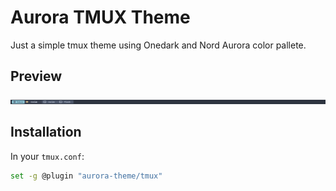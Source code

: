 # Aurora TMUX Theme

Just a simple tmux theme using Onedark and Nord Aurora color pallete.

## Preview

![preview](https://raw.githubusercontent.com/aurora-theme/tmux/main/preview.png) <br />

## Installation

In your `tmux.conf`:

```bash
set -g @plugin "aurora-theme/tmux"
```
